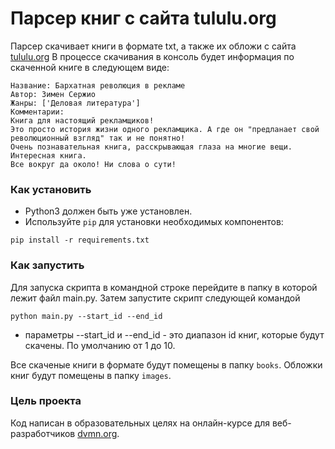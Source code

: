 # Парсер книг с сайта tululu.org

Парсер скачивает книги в формате txt, а также их обложи с сайта [tululu.org](https://tululu.org/)
В процессе скачивания в консоль будет информация по скаченной книге в следующем виде:

```angular2html
Название: Бархатная революция в рекламе
Автор: Зимен Сержио
Жанры: ['Деловая литература']
Комментарии:
Книга для настоящий рекламщиков!
Это просто история жизни одного рекламщика. А где он "предланает свой революционный взгляд" так и не понятно!
Очень познавательная книга, расскрывающая глаза на многие вещи.
Интересная книга.
Все вокруг да около! Ни слова о сути!
```

### Как установить

- Python3 должен быть уже установлен.
- Используйте `pip` для установки необходимых компонентов:

```
pip install -r requirements.txt
```

### Как запустить

Для запуска скрипта в командной строке перейдите в папку в которой лежит файл main.py. Затем запустите
скрипт следующей командой

```
python main.py --start_id --end_id
``` 

- параметры --start_id и --end_id - это диапазон id книг, которые будут скачены. По умолчанию от 1 до 10.

Все скаченые книги в формате будут помещены в папку `books`. Обложки книг будут помещены в папку `images`. 

### Цель проекта

Код написан в образовательных целях на онлайн-курсе для веб-разработчиков [dvmn.org](https://dvmn.org/).